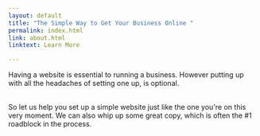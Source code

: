 ```yaml
---
layout: default
title: "The Simple Way to Get Your Business Online " 
permalink: index.html
link: about.html
linktext: Learn More

---
```


Having a website is essential to running a business. However putting up with all the headaches of setting one up, is optional. <br /><br />

So let us help you set up a simple website just like the one you're on this very moment. We can also whip up some great copy, which is often the #1 roadblock in the process.

